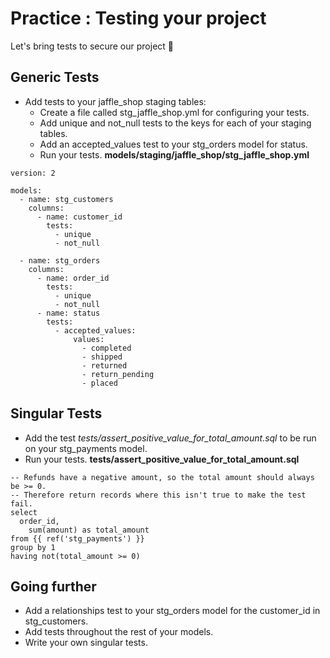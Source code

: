 # Practice : Testing your project

Let's bring tests to secure our project 💪

## Generic Tests
- Add tests to your jaffle_shop staging tables:
    - Create a file called stg_jaffle_shop.yml for configuring your tests.
    - Add unique and not_null tests to the keys for each of your staging tables.
    - Add an accepted_values test to your stg_orders model for status.
    - Run your tests.
**models/staging/jaffle_shop/stg_jaffle_shop.yml**
```
version: 2

models:
  - name: stg_customers
    columns: 
      - name: customer_id
        tests:
          - unique
          - not_null

  - name: stg_orders
    columns:
      - name: order_id
        tests:
          - unique
          - not_null
      - name: status
        tests:
          - accepted_values:
              values:
                - completed
                - shipped
                - returned
                - return_pending
                - placed
```
## Singular Tests
- Add the test *tests/assert_positive_value_for_total_amount.sql* to be run on your stg_payments model.
- Run your tests.
**tests/assert_positive_value_for_total_amount.sql**
```
-- Refunds have a negative amount, so the total amount should always be >= 0.
-- Therefore return records where this isn't true to make the test fail.
select
  order_id,
	sum(amount) as total_amount
from {{ ref('stg_payments') }}
group by 1
having not(total_amount >= 0)
```
## Going further
- Add a relationships test to your stg_orders model for the customer_id in stg_customers.
- Add tests throughout the rest of your models.
- Write your own singular tests.